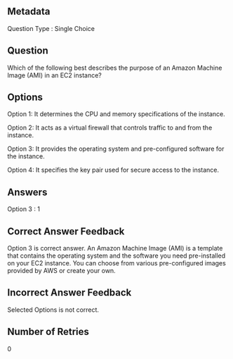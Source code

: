 ## Metadata
Question Type : Single Choice

## Question
Which of the following best describes the purpose of an Amazon Machine Image (AMI) in an EC2 instance?

## Options
Option 1: It determines the CPU and memory specifications of the instance.

Option 2:  It acts as a virtual firewall that controls traffic to and from the instance.

Option 3: It provides the operating system and pre-configured software for the instance.

Option 4: It specifies the key pair used for secure access to the instance.

## Answers
Option 3 : 1

## Correct Answer Feedback
Option 3 is correct answer.
An Amazon Machine Image (AMI) is a template that contains the operating system and the software you need pre-installed on your EC2 instance. You can choose from various pre-configured images provided by AWS or create your own.

## Incorrect Answer Feedback
Selected Options is not correct.

## Number of Retries
0